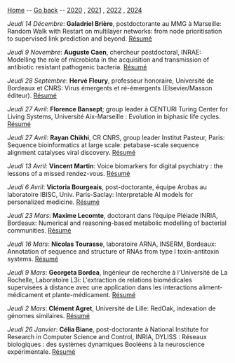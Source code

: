 [Home](../index.md) -- [Go back](index.md) -- [2020](2020.md) , [2021](2021.md) , [2022](2022.md) , [2024](2024.md)

_Jeudi 14 Décembre_: **Galadriel Brière**, postdoctorante au MMG à Marseille: Random Walk with Restart on multilayer networks: from node prioritisation to supervised link prediction and beyond. [Résumé](resumes.md#Briere2023)

_Jeudi 9 Novembre_: **Auguste Caen**, chercheur postdoctoral, INRAE: Modelling the role of microbiota in the acquisition and transmission of antibiotic resistant pathogenic bacteria. [Résumé](resumes.md#Caen2023)

_Jeudi  28 Septembre_: **Hervé Fleury**, professeur honoraire, Université de Bordeaux et CNRS: Virus émergents et ré-émergents (Elsevier/Masson éditeur). [Résumé](resumes.md#Fleury2023)

_Jeudi 27 Avril_: **Florence Bansept**; group leader à CENTURI Turing Center for Living Systems, Université Aix-Marseille :  Evolution in biphasic life cycles. [Résumé](resumes.md#Bansept2023)

_Jeudi 27 Avril:_  **Rayan Chikhi**, CR CNRS, group leader Institut Pasteur, Paris:  Sequence bioinformatics at large scale: petabase-scale sequence alignment catalyses viral discovery. [Résumé](resumes.md#Chikhi2023)

_Jeudi 13 Avril_:  **Vincent Martin**: Voice biomarkers for digital psychiatry : the lessons of a missed rendez-vous. [Résumé](resumes.md#Martin2023)

_Jeudi 6 Avril_:  **Victoria Bourgeais**, post-doctorante, équipe Arobas au laboratoire IBISC, Univ. Paris-Saclay: Interpretable AI models for personalized medicine. [Résumé](resumes.md#Bourgeais2023)

_Jeudi 23 Mars_:  **Maxime Lecomte**, doctorant dans l’équipe Pléiade INRIA, Bordeaux: Numerical and reasoning-based metabolic modelling of bacterial communities. [Résumé](resumes.md#Lecomte2023)

_Jeudi 16 Mars_:  **Nicolas Tourasse**, laboratoire ARNA, INSERM, Bordeaux: Annotation of sequence and structure of RNAs from type I toxin-antitoxin systems. [Résumé](resumes.md#Tourasse2023)

_Jeudi 9 Mars_: **Georgeta Bordea**, Ingénieur de recherche à l'Université de La Rochelle, Laboratoire L3i: L'extraction de relations biomédicales supervisées à distance avec une application dans les interactions aliment-médicament et plante-médicament. [Résumé](resumes.md#Bordea2023)

_Jeudi 2 Mars_: **Clément Agret**, Université de Lille: RedOak, indexation de génomes similaires. [Résumé](resumes.md#Agret2023)

_Jeudi 26 Janvier_: **Célia Biane**, post-doctorante à National Institute for Research in Computer Science and Control, INRIA, DYLISS : Réseaux biologiques : des systèmes dynamiques Booléens à la neuroscience expérimentale. [Résumé](resumes.md#Biane2023)
